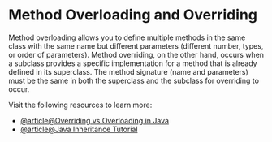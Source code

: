 # Method Overloading and Overriding

Method overloading allows you to define multiple methods in the same class with the same name but different parameters (different number, types, or order of parameters). Method overriding, on the other hand, occurs when a subclass provides a specific implementation for a method that is already defined in its superclass. The method signature (name and parameters) must be the same in both the superclass and the subclass for overriding to occur.

Visit the following resources to learn more:

- [@article@Overriding vs Overloading in Java](https://www.digitalocean.com/community/tutorials/overriding-vs-overloading-in-java)
- [@article@Java Inheritance Tutorial](https://jenkov.com/tutorials/java/inheritance.html)
